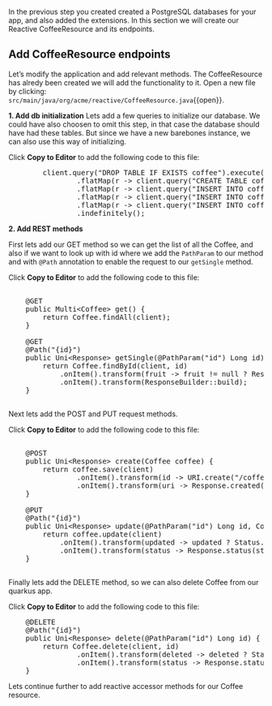 In the previous step you created created a PostgreSQL databases for your app, and also added the extensions. In this section we will create our Reactive CoffeeResource and its endpoints.


## Add CoffeeResource endpoints

Let’s modify the application and add relevant methods. The CoffeeResource has alredy been created we will add the functionality to it.
Open a new file by clicking: `src/main/java/org/acme/reactive/CoffeeResource.java`{{open}}.

**1. Add db initialization**
Lets add a few queries to initialize our database. We could have also choosen to omit this step, in that case the database should have had these tables. But since we have a new barebones instance, we can also use this way of initializing.

Click **Copy to Editor** to add the following code to this file:

<pre class="file" data-filename="src/main/java/org/acme/reactive/CoffeeResource.java" data-target="insert" data-marker="// TODO initdb">
        client.query("DROP TABLE IF EXISTS coffee").execute()
                .flatMap(r -> client.query("CREATE TABLE coffee (id SERIAL PRIMARY KEY, name TEXT NOT NULL)").execute())
                .flatMap(r -> client.query("INSERT INTO coffee (name) VALUES ('Americano')").execute())
                .flatMap(r -> client.query("INSERT INTO coffee (name) VALUES ('Latte')").execute())
                .flatMap(r -> client.query("INSERT INTO coffee (name) VALUES ('Mocha')").execute()).await()
                .indefinitely();
</pre>

**2. Add REST methods**

First lets add our GET method so we can get the list of all the Coffee, and also if we want to look up with id where we add the `PathParam` to our method and with `@Path` annotation to enable the request to our `getSingle` method.

Click **Copy to Editor** to add the following code to this file:
<pre class="file" data-filename="src/main/java/org/acme/reactive/CoffeeResource.java" data-target="insert" data-marker="// TODO GET">

    @GET
    public Multi&lt;Coffee&gt; get() {
        return Coffee.findAll(client);
    }

    @GET
    @Path("{id}")
    public Uni&lt;Response&gt; getSingle(@PathParam("id") Long id) {
        return Coffee.findById(client, id)
            .onItem().transform(fruit -> fruit != null ? Response.ok(fruit) : Response.status(Status.NOT_FOUND))
            .onItem().transform(ResponseBuilder::build);
    }

</pre>



Next lets add the POST and PUT request methods.

Click **Copy to Editor** to add the following code to this file:
<pre class="file" data-filename="src/main/java/org/acme/reactive/CoffeeResource.java" data-target="insert" data-marker="// TODO POST">

    @POST
    public Uni&lt;Response&gt; create(Coffee coffee) {
        return coffee.save(client)
                .onItem().transform(id -> URI.create("/coffee/" + id))
                .onItem().transform(uri -> Response.created(uri).build());
    }

    @PUT
    @Path("{id}")
    public Uni&lt;Response&gt; update(@PathParam("id") Long id, Coffee coffee) {
        return coffee.update(client)
            .onItem().transform(updated -> updated ? Status.OK : Status.NOT_FOUND)
            .onItem().transform(status -> Response.status(status).build());
    }

</pre>

Finally lets add the DELETE method, so we can also delete Coffee from our quarkus app.

Click **Copy to Editor** to add the following code to this file:
<pre class="file" data-filename="src/main/java/org/acme/reactive/CoffeeResource.java" data-target="insert" data-marker="// TODO DELETE">
    @DELETE
    @Path("{id}")
    public Uni&lt;Response&gt; delete(@PathParam("id") Long id) {
        return Coffee.delete(client, id)
                .onItem().transform(deleted -> deleted ? Status.NO_CONTENT : Status.NOT_FOUND)
                .onItem().transform(status -> Response.status(status).build());
    }
</pre>

Lets continue further to add reactive accessor methods for our Coffee resource.